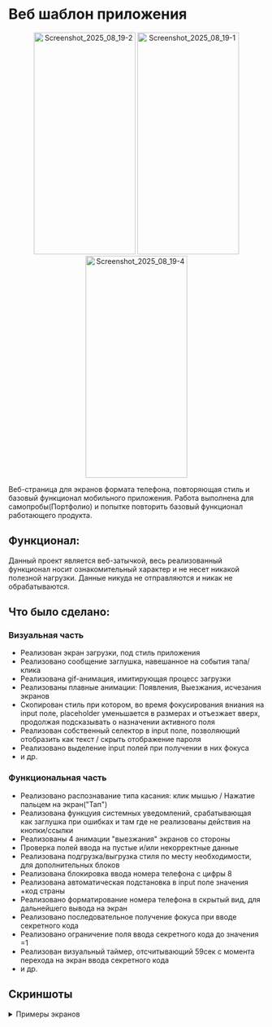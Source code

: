 # Веб шаблон приложения 

<p align="center">
  <img width="200" height="436" alt="Screenshot_2025_08_19-2" src="https://github.com/user-attachments/assets/6868c56b-0d15-4b05-bbd1-96bdca6c9ec6" />
  <img width="200" height="436" alt="Screenshot_2025_08_19-1" src="https://github.com/user-attachments/assets/d6ca5a73-14c3-417a-a101-73891ba69b60" />
  <img width="200" height="436" alt="Screenshot_2025_08_19-4" src="https://github.com/user-attachments/assets/67c0e653-8af5-4b29-95ab-a688c3be6ac9" />
</p>
<kbd>
</kbd>

Веб-страница для экранов формата телефона, повторяющая стиль и базовый функционал мобильного приложения. Работа выполнена для самопробы(Портфолио) и попытке повторить базовый функционал работающего продукта.

## Функционал:
Данный проект является веб-затычкой, весь реализованный функционал носит ознакомительный характер и не несет никакой полезной нагрузки. Данные никуда не отправляются и никак не обрабатываются.

## Что было сделано:
### Визуальная часть
- Реализован экран загрузки, под стиль приложения
- Реализовано сообщение заглушка, навешанное на события тапа/клика
- Реализована gif-анимация, имитирующая процесс загрузки
- Реализованы плавные анимации: Появления, Выезжания, исчезания экранов
- Скопирован стиль при котором, во время фокусирования вниания на input поле, placeholder уменьшается в размерах и отъезжает вверх, продолжая подсказывать о назначении активного поля
- Реализован собственный селектор в input поле, позволяющий отобразить как текст / скрыть отображение пароля
- Реализовано выделение input полей при получении в них фокуса
- и др.


### Функциональная часть
- Реализовано распознавание типа касания: клик мышью / Нажатие пальцем на экран("Тап")
- Реализована функцуия системных уведомлений, срабатывающая как заглушка при ошибках и там где не реализованы действия на кнопки/ссылки
- Реализованы 4 анимации "выезжания" экранов со стороны
- Проверка полей ввода на пустые и/или некорректные данные
- Реализована подгрузка/выгрузка стиля по месту необходимости, для дополнительных блоков
- Реализована блокировка ввода номера телефона с цифры 8
- Реализована автоматическая подстановка в input поле значения +код страны
- Реализовано форматирование номера телефона в скрытый вид, для дальнейшего вывода на экран
- Реализовано последовательное получение фокуса при вводе секретного кода
- Реализовано ограничение поля ввода секретного кода до значения =1
- Реализован визуальный таймер, отсчитывающий 59сек с момента перехода на экран ввода секретного кода
- и др.

## Скриншоты
<details>
<summary>Примеры экранов</summary>
  <p align="center">
    <img width="200" height="436" alt="Screenshot_2025_08_19-2" src="https://github.com/user-attachments/assets/46fcb087-27a4-4269-8e00-a5a638b22c19" />
    <img width="200" height="436" alt="Screenshot_2025_08_19-2" src="https://github.com/user-attachments/assets/16afe7ce-e22c-4981-84d8-6b765370139a" />
  </p>
</details>
